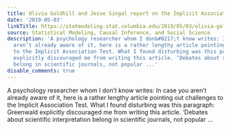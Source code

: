 ```yaml
---
title: Olivia Goldhill and Jesse Singal report on the Implicit Association Test
date: '2019-05-03'
linkTitle: https://statmodeling.stat.columbia.edu/2019/05/03/olivia-goldhill-reports-implicit-association-test/
source: Statistical Modeling, Causal Inference, and Social Science
description: 'A psychology researcher whom I don&#8217;t know writes: In case you
  aren’t already aware of it, here is a rather lengthy article pointing out challenges
  to the Implicit Association Test. What I found disturbing was this paragraph: Greenwald
  explicitly discouraged me from writing this article. ‘Debates about scientific interpretation
  belong in scientific journals, not popular ...'
disable_comments: true
---
```

A psychology researcher whom I don&#8217;t know writes: In case you aren’t already aware of it, here is a rather lengthy article pointing out challenges to the Implicit Association Test. What I found disturbing was this paragraph: Greenwald explicitly discouraged me from writing this article. ‘Debates about scientific interpretation belong in scientific journals, not popular ...